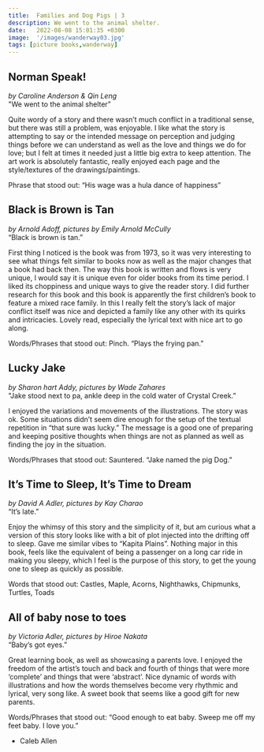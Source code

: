 ```yaml
---
title:  Families and Dog Pigs | 3
description: We went to the animal shelter.
date:   2022-08-08 15:01:35 +0300
image:  '/images/wanderway03.jpg'
tags: [picture books,wanderway]
---
```


## Norman Speak!
*by Caroline Anderson & Qin Leng* <br>
"We went to the animal shelter”

Quite wordy of a story and there wasn’t much conflict in a traditional sense, but there was still a problem, was enjoyable. I like what the story is attempting to say or the intended message on perception and judging things before we can understand as well as the love and things we do for love; but I felt at times it needed just a little big extra to keep attention. The art work is absolutely fantastic, really enjoyed each page and the style/textures of the drawings/paintings.

Phrase that stood out: “His wage was a hula dance of happiness”


## Black is Brown is Tan
*by Arnold Adoff, pictures by Emily Arnold McCully* <br>
“Black is brown is tan.”

First thing I noticed is the book was from 1973, so it was very interesting to see what things felt similar to books now as well as the major changes that a book had back then. The way this book is written and flows is very unique, I would say it is unique even for older books from its time period. I liked its choppiness and unique ways to give the reader story. I did further research for this book and this book is apparently the first children’s book to feature a mixed race family. In this I really felt the story’s lack of major conflict itself was nice and depicted a family like any other with its quirks and intricacies. Lovely read, especially the lyrical text with nice art to go along.

Words/Phrases that stood out: Pinch. “Plays the frying pan.”


## Lucky Jake
*by Sharon hart Addy, pictures by Wade Zahares* <br> 
"Jake stood next to pa, ankle deep in the cold water of Crystal Creek.”

I enjoyed the variations and movements of the illustrations. The story was ok. Some situations didn’t seem dire enough for the setup of the textual repetition in “that sure was lucky.” The message is a good one of preparing and keeping positive thoughts when things are not as planned as well as finding the joy in the situation.

Words/Phrases that stood out: Sauntered. “Jake named the pig Dog.”


## It’s Time to Sleep, It’s Time to Dream
*by David A Adler, pictures by Kay Charao* <br>
“It’s late.”

Enjoy the whimsy of this story and the simplicity of it, but am curious what a version of this story looks like with a bit of plot injected into the drifting off to sleep. Gave me similar vibes to “Kapita Plains”. Nothing major in this book, feels like the equivalent of being a passenger on a long car ride in making you sleepy, which I feel is the purpose of this story, to get the young one to sleep as quickly as possible.

Words that stood out: Castles, Maple, Acorns, Nighthawks, Chipmunks, Turtles, Toads


## All of baby nose to toes
*by Victoria Adler, pictures by Hiroe Nakata* <br>
“Baby’s got eyes.”

Great learning book, as well as showcasing a parents love. I enjoyed the freedom of the artist’s touch and back and fourth of things that were more ‘complete’ and things that were ‘abstract’. Nice dynamic of words with illustrations and how the words themselves become very rhythmic and lyrical, very song like. A sweet book that seems like a good gift for new parents.

Words/Phrases that stood out: “Good enough to eat baby. Sweep me off my feet baby. I love you.”

- Caleb Allen